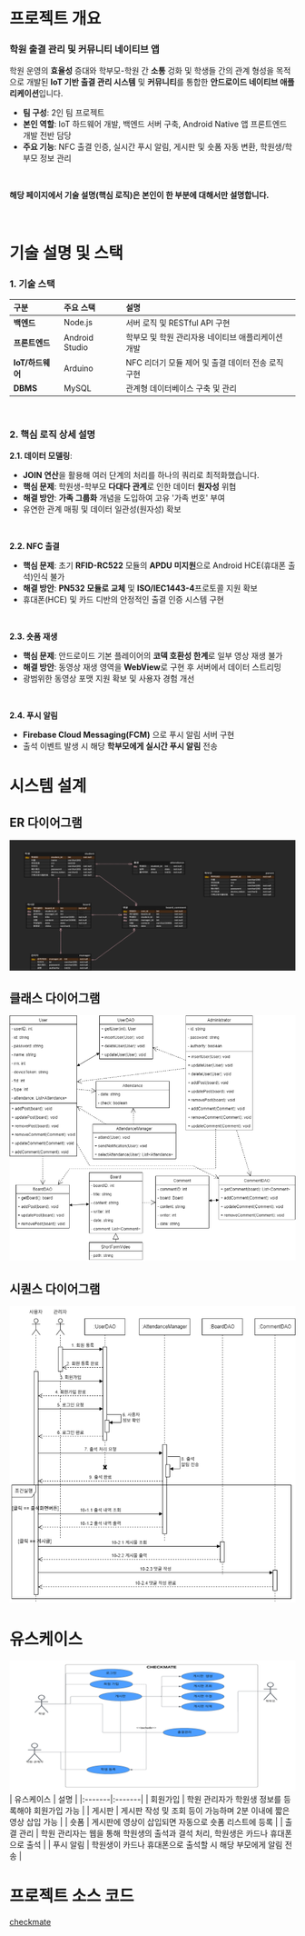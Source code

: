 # 프로젝트 개요
### 학원 출결 관리 및 커뮤니티 네이티브 앱
학원 운영의 **효율성** 증대와 학부모-학원 간 **소통** 겅화 및 학생들 간의 관계 형성을 목적으로 개발된 **IoT 기반 출결 관리 시스템** 및 **커뮤니티**를 통합한 **안드로이드 네이티브 애플리케이션**입니다.
- **팀 구성**: 2인 팀 프로젝트
- **본인 역할**: IoT 하드웨어 개발, 백엔드 서버 구축, Android Native 앱 프론트엔드 개발 전반 담당
- **주요 기능**: NFC 출결 인증, 실시간 푸시 알림, 게시판 및 숏폼 자동 변환, 학원생/학부모 정보 관리
<br>

**해당 페이지에서 기술 설명(핵심 로직)은 본인이 한 부분에 대해서만 설명합니다.** 

<br>

# 기술 설명 및 스택
### 1. 기술 스택
| 구분 | 주요 스택 | 설명 |
|:---|:---|:---|
|**백엔드**| Node.js | 서버 로직 및 RESTful API 구현 |
|**프론트엔드**| Android Studio | 학부모 및 학원 관리자용 네이티브 애플리케이션 개발 |
|**IoT/하드웨어**| Arduino | NFC 리더기 모듈 제어 및 출결 데이터 전송 로직 구현 |
|**DBMS**| MySQL | 관계형 데이터베이스 구축 및 관리 |

<br>

### 2. 핵심 로직 상세 설명
**2.1. 데이터 모델링**:
- **JOIN 연산**을 활용해 여러 단계의 처리를 하나의 쿼리로 최적화했습니다.
- **핵심 문제**: 학원생-학부모 **다대다 관계**로 인한 데이터 **원자성** 위협
- **해결 방안**: **가족 그룹화** 개념을 도입하여 고유 '가족 번호' 부여
- 유연한 관계 매핑 및 데이터 일관성(원자성) 확보

<br>

**2.2. NFC 출결**
- **핵심 문제**: 초기 **RFID-RC522** 모듈의 **APDU 미지원**으로 Android HCE(휴대폰 출석)인식 불가
- **해결 방안**: **PN532 모듈로 교체** 및 **ISO/IEC1443-4**프로토콜 지원 확보
- 휴대폰(HCE) 및 카드 디반의 안정적인 출결 인증 시스템 구현

<br>

**2.3. 숏폼 재생**
- **핵심 문제**: 안드로이드 기본 플레이어의 **코덱 호환성 한계**로 일부 영상 재생 불가
- **해결 방안**: 동영상 재생 영역을 **WebView**로 구현 후 서버에서 데이터 스트리밍
- 광범위한 동영상 포맷 지원 확보 및 사용자 경험 개선


<br>

**2.4. 푸시 알림**
- **Firebase Cloud Messaging(FCM)** 으로 푸시 알림 서버 구현
- 출석 이벤트 발생 시 해당 **학부모에게 실시간 푸시 알림** 전송

# 시스템 설계
## ER 다이어그램
![ER](img/checkmate%20ER%20다이어그램.png)
## 클래스 다이어그램
![CLASS](img/checkmate%20클래스%20다이어그램.png)
## 시퀀스 다이어그램
![SEQUENCE](img/checkmate%20시퀀스%20다이어그램.png)

# 유스케이스
![USE](img/checkmate%20유스케이스.png)
| 유스케이스 | 설명 |
|:-------|:-------|
| 회원가입 | 학원 관리자가 학원생 정보를 등록해야 회원가입 가능 |
| 게시판 | 게시판 작성 밎 조회 등이 가능하며 2분 이내에 짧은 영상 삽입 가능 |
| 숏폼 | 게시판에 영상이 삽입되면 자동으로 숏폼 리스트에 등록 |
| 출결 관리 | 학원 관리자는 웹을 통해 학원생의 출석과 결석 처리, 학원생은 카드나 휴대폰으로 출석 |
| 푸시 알림 | 학원생이 카드나 휴대폰으로 출석할 시 해당 부모에게 알림 전송 |

# 프로젝트 소스 코드
[checkmate](https://github.com/orgs/k-vertex/repositories)
